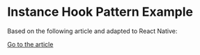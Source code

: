 # Instance Hook Pattern Example

Based on the following article and adapted to React Native:

[Go to the article](https://iamsahaj.xyz/blog/react-instance-hook-pattern/?utm_source=newsletter.reactdigest.net&utm_medium=newsletter&utm_campaign=instance-hook-pattern&_bhlid=afabaa3777cb74695f3a9b822a4c8dfac2ebb270)
